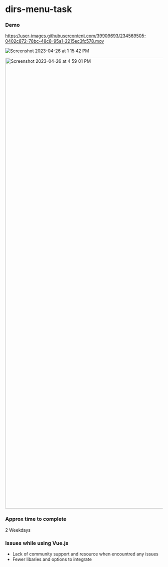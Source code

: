 # dirs-menu-task

### Demo

https://user-images.githubusercontent.com/39909693/234569505-0402c872-78bc-48c8-95a1-2215ec3fc578.mov

![Screenshot 2023-04-26 at 1 15 42 PM](https://user-images.githubusercontent.com/39909693/234569425-536ad9a3-6eec-4e3d-9c2a-0dfaff6bc944.png)

<img width="1436" alt="Screenshot 2023-04-26 at 4 59 01 PM" src="https://user-images.githubusercontent.com/39909693/234569544-5b59cf38-84d6-41fb-836d-263e038ed7e7.png">

### Approx time to complete

2 Weekdays

### Issues while using Vue.js

- Lack of community support and resource when encountred any issues
- Fewer libaries and options to integrate
